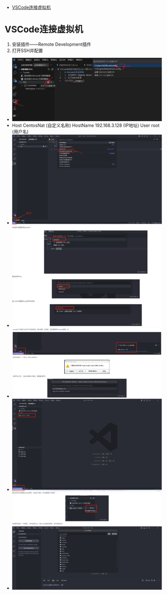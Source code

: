 - [VSCode连接虚拟机](#vscode连接虚拟机)

# VSCode连接虚拟机
1. 安装插件——Remote Development插件
2. 打开SSH并配置
- ![配置地址](./images/打开SSH并配置.png)
- Host CentosNat (自定义名称)
  HostName 192.168.3.128 (IP地址)
  User root (用户名)
- ![远程连接](./images/远程连接.png)
- ![连接](./images/连接.png)
- ![登录](./images/登录.png)
- ![登录1](./images/登录1.png)
- ![登录2](./images/登录2.png)